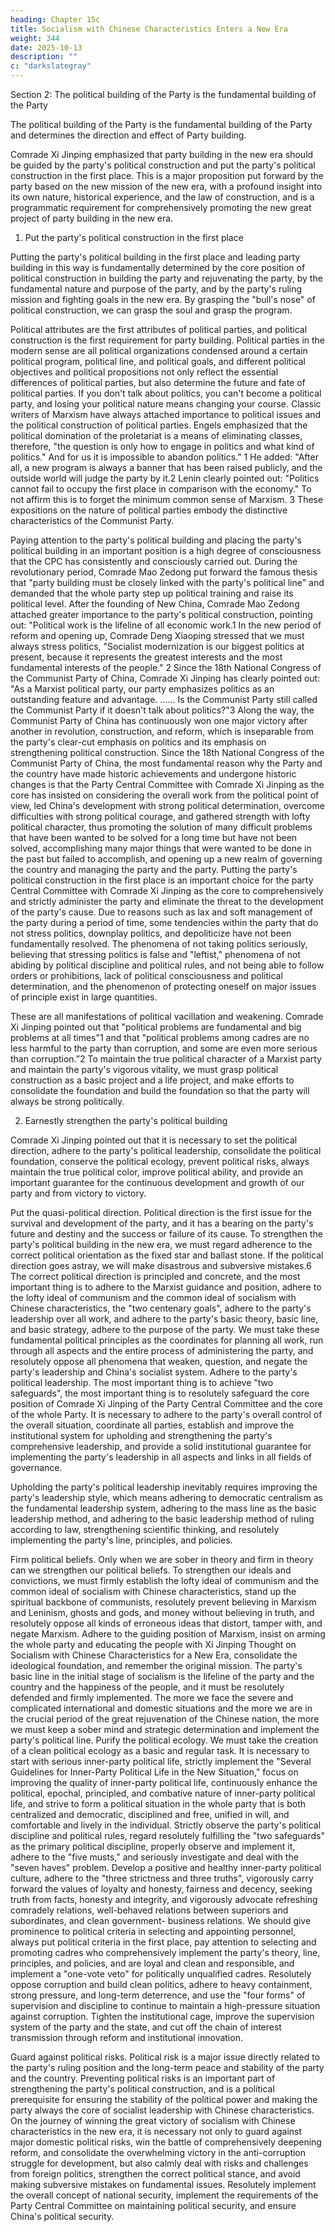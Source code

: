 ```yaml
---
heading: Chapter 15c
title: Socialism with Chinese Characteristics Enters a New Era
weight: 344
date: 2025-10-13
description: ""
c: "darkslategray"
---
```



Section 2: The political building of the Party is the fundamental building of the Party

The political building of the Party is the fundamental building of the Party and determines the
direction and effect of Party building.

Comrade Xi Jinping emphasized that party building in the new era should be guided by the party's
political construction and put the party's political construction in the first place. This is a major
proposition put forward by the party based on the new mission of the new era, with a profound
insight into its own nature, historical experience, and the law of construction, and is a programmatic
requirement for comprehensively promoting the new great project of party building in the new era.

1. Put the party's political construction in the first place

Putting the party's political building in the first place and leading party building in this way is
fundamentally determined by the core position of political construction in building the party and
rejuvenating the party, by the fundamental nature and purpose of the party, and by the party's ruling
mission and fighting goals in the new era. By grasping the "bull's nose" of political construction, we
can grasp the soul and grasp the program.

Political attributes are the first attributes of political parties, and political construction is the first
requirement for party building. Political parties in the modern sense are all political organizations
condensed around a certain political program, political line, and political goals, and different
political objectives and political propositions not only reflect the essential differences of political
parties, but also determine the future and fate of political parties. If you don't talk about politics, you
can't become a political party, and losing your political nature means changing your course.
Classic writers of Marxism have always attached importance to political issues and the political
construction of political parties. Engels emphasized that the political domination of the proletariat
is a means of eliminating classes, therefore, "the question is only how to engage in politics and what
kind of politics." And for us it is impossible to abandon politics.” 1 He added: "After all, a new
program is always a banner that has been raised publicly, and the outside world will judge the party
by it.2 Lenin clearly pointed out: "Politics cannot fail to occupy the first place in comparison with
the economy." To not affirm this is to forget the minimum common sense of Marxism. 3 These
expositions on the nature of political parties embody the distinctive characteristics of the Communist
Party.

Paying attention to the party's political building and placing the party's political building in an
important position is a high degree of consciousness that the CPC has consistently and consciously
carried out. During the revolutionary period, Comrade Mao Zedong put forward the famous thesis
that "party building must be closely linked with the party's political line" and demanded that the
whole party step up political training and raise its political level. After the founding of New China,
Comrade Mao Zedong attached greater importance to the party's political construction, pointing out:
"Political work is the lifeline of all economic work.1 In the new period of reform and opening up,
Comrade Deng Xiaoping stressed that we must always stress politics, "Socialist modernization is
our biggest politics at present, because it represents the greatest interests and the most fundamental
interests of the people." 2 Since the 18th National Congress of the Communist Party of China,
Comrade Xi Jinping has clearly pointed out: "As a Marxist political party, our party emphasizes
politics as an outstanding feature and advantage. ...... Is the Communist Party still called the
Communist Party if it doesn't talk about politics?"3 Along the way, the Communist Party of China
has continuously won one major victory after another in revolution, construction, and reform, which
is inseparable from the party's clear-cut emphasis on politics and its emphasis on strengthening
political construction.
Since the 18th National Congress of the Communist Party of China, the most fundamental reason
why the Party and the country have made historic achievements and undergone historic changes is
that the Party Central Committee with Comrade Xi Jinping as the core has insisted on considering
the overall work from the political point of view, led China's development with strong political
determination, overcome difficulties with strong political courage, and gathered strength with lofty
political character, thus promoting the solution of many difficult problems that have been wanted to
be solved for a long time but have not been solved, accomplishing many major things that were
wanted to be done in the past but failed to accomplish, and opening up a new realm of governing
the country and managing the party and the party.
Putting the party's political construction in the first place is an important choice for the party Central
Committee with Comrade Xi Jinping as the core to comprehensively and strictly administer the
party and eliminate the threat to the development of the party's cause. Due to reasons such as lax
and soft management of the party during a period of time, some tendencies within the party that do
not stress politics, downplay politics, and depoliticize have not been fundamentally resolved. The
phenomena of not taking politics seriously, believing that stressing politics is false and "leftist,"
phenomena of not abiding by political discipline and political rules, and not being able to follow
orders or prohibitions, lack of political consciousness and political determination, and the
phenomenon of protecting oneself on major issues of principle exist in large quantities.

These are all manifestations of political vacillation and weakening. Comrade Xi Jinping pointed out
that "political problems are fundamental and big problems at all times"1 and that "political problems
among cadres are no less harmful to the party than corruption, and some are even more serious than
corruption.”2 To maintain the true political character of a Marxist party and maintain the party's
vigorous vitality, we must grasp political construction as a basic project and a life project, and make
efforts to consolidate the foundation and build the foundation so that the party will always be strong
politically.

2. Earnestly strengthen the party's political building

Comrade Xi Jinping pointed out that it is necessary to set the political direction, adhere to the party's
political leadership, consolidate the political foundation, conserve the political ecology, prevent
political risks, always maintain the true political color, improve political ability, and provide an
important guarantee for the continuous development and growth of our party and from victory to
victory.

Put the quasi-political direction. Political direction is the first issue for the survival and development
of the party, and it has a bearing on the party's future and destiny and the success or failure of its
cause. To strengthen the party's political building in the new era, we must regard adherence to the
correct political orientation as the fixed star and ballast stone. If the political direction goes astray,
we will make disastrous and subversive mistakes.6 The correct political direction is principled and
concrete, and the most important thing is to adhere to the Marxist guidance and position, adhere to
the lofty ideal of communism and the common ideal of socialism with Chinese characteristics, the
"two centenary goals", adhere to the party's leadership over all work, and adhere to the party's basic
theory, basic line, and basic strategy, adhere to the purpose of the party. We must take these
fundamental political principles as the coordinates for planning all work, run through all aspects and
the entire process of administering the party, and resolutely oppose all phenomena that weaken,
question, and negate the party's leadership and China's socialist system.
Adhere to the party's political leadership. The most important thing is to achieve "two safeguards",
the most important thing is to resolutely safeguard the core position of Comrade Xi Jinping of the
Party Central Committee and the core of the whole Party. It is necessary to adhere to the party's
overall control of the overall situation, coordinate all parties, establish and improve the institutional
system for upholding and strengthening the party's comprehensive leadership, and provide a solid
institutional guarantee for implementing the party's leadership in all aspects and links in all fields of
governance.

Upholding the party's political leadership inevitably requires improving the party's leadership style,
which means adhering to democratic centralism as the fundamental leadership system, adhering to
the mass line as the basic leadership method, and adhering to the basic leadership method of ruling
according to law, strengthening scientific thinking, and resolutely implementing the party's line,
principles, and policies.

Firm political beliefs. Only when we are sober in theory and firm in theory can we strengthen our
political beliefs. To strengthen our ideals and convictions, we must firmly establish the lofty ideal
of communism and the common ideal of socialism with Chinese characteristics, stand up the
spiritual backbone of communists, resolutely prevent believing in Marxism and Leninism, ghosts
and gods, and money without believing in truth, and resolutely oppose all kinds of erroneous ideas
that distort, tamper with, and negate Marxism. Adhere to the guiding position of Marxism, insist on
arming the whole party and educating the people with Xi Jinping Thought on Socialism with
Chinese Characteristics for a New Era, consolidate the ideological foundation, and remember the
original mission. The party's basic line in the initial stage of socialism is the lifeline of the party and
the country and the happiness of the people, and it must be resolutely defended and firmly
implemented. The more we face the severe and complicated international and domestic situations
and the more we are in the crucial period of the great rejuvenation of the Chinese nation, the more
we must keep a sober mind and strategic determination and implement the party's political line.
Purify the political ecology. We must take the creation of a clean political ecology as a basic and
regular task. It is necessary to start with serious inner-party political life, strictly implement the
"Several Guidelines for Inner-Party Political Life in the New Situation," focus on improving the
quality of inner-party political life, continuously enhance the political, epochal, principled, and
combative nature of inner-party political life, and strive to form a political situation in the whole
party that is both centralized and democratic, disciplined and free, unified in will, and comfortable
and lively in the individual. Strictly observe the party's political discipline and political rules, regard
resolutely fulfilling the "two safeguards" as the primary political discipline, properly observe and
implement it, adhere to the "five musts," and seriously investigate and deal with the "seven haves"
problem. Develop a positive and healthy inner-party political culture, adhere to the "three strictness
and three truths", vigorously carry forward the values of loyalty and honesty, fairness and decency,
seeking truth from facts, honesty and integrity, and vigorously advocate refreshing comradely
relations, well-behaved relations between superiors and subordinates, and clean government-
business relations. We should give prominence to political criteria in selecting and appointing
personnel, always put political criteria in the first place, pay attention to selecting and promoting
cadres who comprehensively implement the party's theory, line, principles, and policies, and are
loyal and clean and responsible, and implement a "one-vote veto" for politically unqualified cadres.
Resolutely oppose corruption and build clean politics, adhere to heavy containment, strong pressure,
and long-term deterrence, and use the "four forms" of supervision and discipline to continue to
maintain a high-pressure situation against corruption. Tighten the institutional cage, improve the
supervision system of the party and the state, and cut off the chain of interest transmission through
reform and institutional innovation.

Guard against political risks. Political risk is a major issue directly related to the party's ruling
position and the long-term peace and stability of the party and the country. Preventing political risks
is an important part of strengthening the party's political construction, and is a political prerequisite
for ensuring the stability of the political power and making the party always the core of socialist
leadership with Chinese characteristics. On the journey of winning the great victory of socialism
with Chinese characteristics in the new era, it is necessary not only to guard against major domestic
political risks, win the battle of comprehensively deepening reform, and consolidate the
overwhelming victory in the anti-corruption struggle for development, but also calmly deal with
risks and challenges from foreign politics, strengthen the correct political stance, and avoid making
subversive mistakes on fundamental issues. Resolutely implement the overall concept of national
security, implement the requirements of the Party Central Committee on maintaining political
security, and ensure China's political security.

